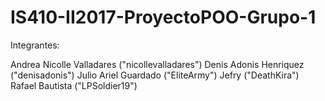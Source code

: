 # IS410-II2017-ProyectoPOO-Grupo-1

Integrantes:

Andrea Nicolle Valladares ("nicollevalladares")
Denis Adonis Henriquez ("denisadonis")
Julio Ariel Guardado ("EliteArmy")
Jefry ("DeathKira")
Rafael Bautista ("LPSoldier19")

